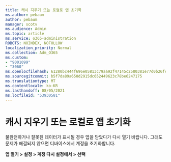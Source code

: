 ```yaml
---
title: 캐시 지우기 또는 로컬로 앱 초기화
ms.author: pebaum
author: pebaum
manager: scotv
ms.audience: Admin
ms.topic: article
ms.service: o365-administration
ROBOTS: NOINDEX, NOFOLLOW
localization_priority: Normal
ms.collection: Adm_O365
ms.custom:
- "9001099"
- "3060"
ms.openlocfilehash: 61280bc444f696e05813c79aa92f47145c2580381e77d0b26fe6fdca527647a6
ms.sourcegitcommit: b5f7da89a650d2915dc652449623c78be6247175
ms.translationtype: MT
ms.contentlocale: ko-KR
ms.lasthandoff: 08/05/2021
ms.locfileid: "53930581"
---
```

# <a name="clear-the-cache-or-locally-reset-the-app"></a>캐시 지우기 또는 로컬로 앱 초기화

불완전하거나 잘못된 데이터가 표시될 경우 앱을 닫았다가 다시 열기 바랍니다.  그래도 문제가 해결되지 않으면 디바이스에서 계정을 초기화합니다. 

**앱 열기 > 설정 > 계정 다시 설정에서 > 선택**